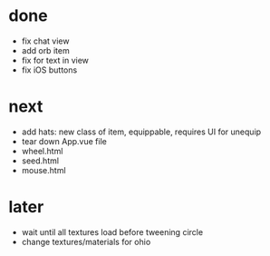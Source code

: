# done
- fix chat view
- add orb item
- fix for text in view
- fix iOS buttons

# next
- add hats: new class of item, equippable, requires UI for unequip
- tear down App.vue file
- wheel.html
- seed.html
- mouse.html

# later
- wait until all textures load before tweening circle
- change textures/materials for ohio

